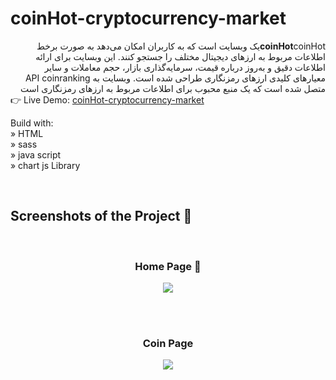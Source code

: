 # coinHot-cryptocurrency-market
<div dir='rtl'><strong >coinHot</strong>coinHotیک وبسایت است که به کاربران امکان می‌دهد به صورت برخط اطلاعات مربوط به ارزهای دیجیتال مختلف را جستجو کنند. این وبسایت برای ارائه اطلاعات دقیق و به‌روز درباره قیمت، سرمایه‌گذاری بازار، حجم معاملات و سایر معیارهای کلیدی ارزهای رمزنگاری طراحی شده است. وبسایت به API coinranking متصل شده است که یک منبع محبوب برای اطلاعات مربوط به ارزهای رمزنگاری است </div>
👉 Live Demo: <a href='https://safardost-hosein.github.io/cryptocurrency-market/'>coinHot-cryptocurrency-market</a><br>  


Build with:<br>
» HTML<br>
» sass<br>
» java script<br>
» chart js Library

<br>

<h2>Screenshots of the Project 📸</h2>
<br>
<h3 align='center'>Home Page 🏡</h3>

<div align='center'>
<img src='https://github.com/safardost-hosein/cryptocurrency-market/assets/134488087/3cd3d72e-832c-4af2-95ac-da8c728423ac'/>

</div>

<br><br>

<h3 align='center'>Coin Page </h3>

<div align='center'>
<img src='https://github.com/safardost-hosein/cryptocurrency-market/assets/134488087/528afe4e-cad8-433a-aaf2-3461c415e794'/>
</div>



 

	
